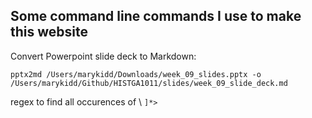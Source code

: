 ## Some command line commands I use to make this website

Convert Powerpoint slide deck to Markdown:

```pptx2md /Users/marykidd/Downloads/week_09_slides.pptx -o /Users/marykidd/Github/HISTGA1011/slides/week_09_slide_deck.md```

regex to find all occurences of \\</span>
```]*>```